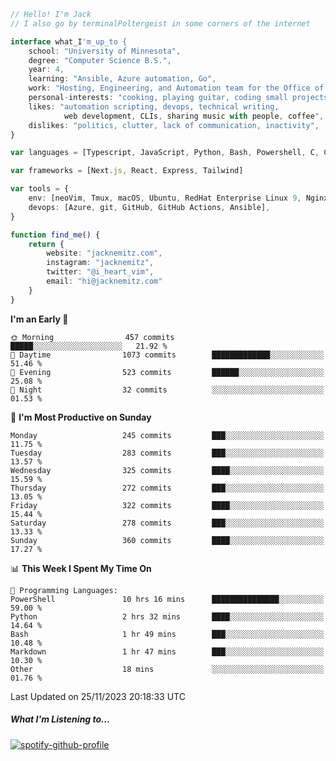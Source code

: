 ```typescript
// Hello! I'm Jack
// I also go by terminalPoltergeist in some corners of the internet

interface what_I'm_up_to {
    school: "University of Minnesota",
    degree: "Computer Science B.S.",
    year: 4,
    learning: "Ansible, Azure automation, Go",
    work: "Hosting, Engineering, and Automation team for the Office of Information Technology at UMN",
    personal-interests: "cooking, playing guitar, coding small projects",
    likes: "automation scripting, devops, technical writing,
            web development, CLIs, sharing music with people, coffee",
    dislikes: "politics, clutter, lack of communication, inactivity",
}

var languages = [Typescript, JavaScript, Python, Bash, Powershell, C, C++, HTML, CSS]

var frameworks = [Next.js, React, Express, Tailwind]

var tools = {
    env: [neoVim, Tmux, macOS, Ubuntu, RedHat Enterprise Linux 9, Nginx, DigitalOcean, Cloudflare],
    devops: [Azure, git, GitHub, GitHub Actions, Ansible],
}

function find_me() {
    return {
        website: "jacknemitz.com",
        instagram: "jacknemitz",
        twitter: "@i_heart_vim",
        email: "hi@jacknemitz.com"
    }
}
```

<!--START_SECTION:waka-->
**I'm an Early 🐤** 

```text
🌞 Morning                457 commits         █████░░░░░░░░░░░░░░░░░░░░   21.92 % 
🌆 Daytime                1073 commits        █████████████░░░░░░░░░░░░   51.46 % 
🌃 Evening                523 commits         ██████░░░░░░░░░░░░░░░░░░░   25.08 % 
🌙 Night                  32 commits          ░░░░░░░░░░░░░░░░░░░░░░░░░   01.53 % 
```
📅 **I'm Most Productive on Sunday** 

```text
Monday                   245 commits         ███░░░░░░░░░░░░░░░░░░░░░░   11.75 % 
Tuesday                  283 commits         ███░░░░░░░░░░░░░░░░░░░░░░   13.57 % 
Wednesday                325 commits         ████░░░░░░░░░░░░░░░░░░░░░   15.59 % 
Thursday                 272 commits         ███░░░░░░░░░░░░░░░░░░░░░░   13.05 % 
Friday                   322 commits         ████░░░░░░░░░░░░░░░░░░░░░   15.44 % 
Saturday                 278 commits         ███░░░░░░░░░░░░░░░░░░░░░░   13.33 % 
Sunday                   360 commits         ████░░░░░░░░░░░░░░░░░░░░░   17.27 % 
```


📊 **This Week I Spent My Time On** 

```text
💬 Programming Languages: 
PowerShell               10 hrs 16 mins      ███████████████░░░░░░░░░░   59.00 % 
Python                   2 hrs 32 mins       ████░░░░░░░░░░░░░░░░░░░░░   14.64 % 
Bash                     1 hr 49 mins        ███░░░░░░░░░░░░░░░░░░░░░░   10.48 % 
Markdown                 1 hr 47 mins        ███░░░░░░░░░░░░░░░░░░░░░░   10.30 % 
Other                    18 mins             ░░░░░░░░░░░░░░░░░░░░░░░░░   01.76 % 
```


 Last Updated on 25/11/2023 20:18:33 UTC
<!--END_SECTION:waka-->

##### What I'm Listening to...

[![spotify-github-profile](https://spotify-github-profile.vercel.app/api/view?uid=jack.nemitz&cover_image=true&show_offline=true&bar_color=53b14f&bar_color_cover=false&background_color=121212FF)](https://spotify-github-profile.vercel.app/api/view?uid=jack.nemitz&redirect=true)

